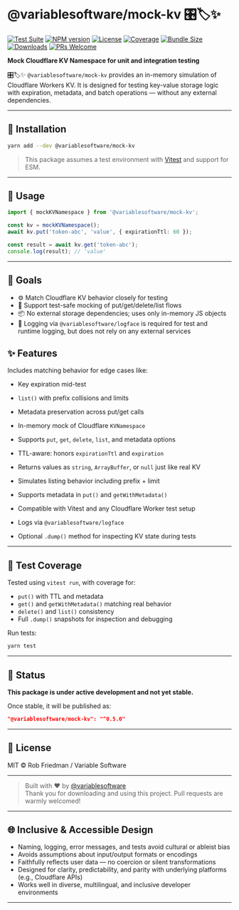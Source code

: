 # @variablesoftware/mock-kv 🎛️🏷️✨

[![Test Suite](https://img.shields.io/badge/tests-passing-brightgreen)](https://github.com/variablesoftware/mock-kv/actions)
[![NPM version](https://img.shields.io/npm/v/@variablesoftware/mock-kv?style=flat-square)](https://www.npmjs.com/package/@variablesoftware/mock-kv)
[![License](https://img.shields.io/github/license/variablesoftware/mock-kv?style=flat-square)](https://github.com/variablesoftware/mock-kv/blob/main/LICENSE.txt)
[![Coverage](https://img.shields.io/coveralls/github/variablesoftware/mock-kv/main)](https://coveralls.io/github/variablesoftware/mock-kv)
[![Bundle Size](https://img.shields.io/bundlephobia/minzip/@variablesoftware/mock-kv)](https://bundlephobia.com/package/@variablesoftware/mock-kv)
[![Downloads](https://img.shields.io/npm/dm/@variablesoftware/mock-kv)](https://www.npmjs.com/package/@variablesoftware/mock-kv)
[![PRs Welcome](https://img.shields.io/badge/PRs-welcome-brightgreen.svg)](https://github.com/variablesoftware/mock-kv/pulls)


**Mock Cloudflare KV Namespace for unit and integration testing**

🎛️🏷️✨ `@variablesoftware/mock-kv` provides an in-memory simulation of Cloudflare Workers KV. It is designed for testing key-value storage logic with expiration, metadata, and batch operations — without any external dependencies.

---

## 🔧 Installation

```bash
yarn add --dev @variablesoftware/mock-kv
```

> This package assumes a test environment with [Vitest](https://vitest.dev/) and support for ESM.

---

## 🚀 Usage

```ts
import { mockKVNamespace } from '@variablesoftware/mock-kv';

const kv = mockKVNamespace();
await kv.put('token-abc', 'value', { expirationTtl: 60 });

const result = await kv.get('token-abc');
console.log(result); // 'value'
```

---

## 🎯 Goals

- ⚙ Match Cloudflare KV behavior closely for testing
- 🧪 Support test-safe mocking of put/get/delete/list flows
- 📦 No external storage dependencies; uses only in-memory JS objects
- 📎 Logging via `@variablesoftware/logface` is required for test and runtime logging, but does not rely on any external services

## ✨ Features

Includes matching behavior for edge cases like:
- Key expiration mid-test
- `list()` with prefix collisions and limits
- Metadata preservation across put/get calls

- In-memory mock of Cloudflare `KVNamespace`
- Supports `put`, `get`, `delete`, `list`, and metadata options
- TTL-aware: honors `expirationTtl` and `expiration`
- Returns values as `string`, `ArrayBuffer`, or `null` just like real KV
- Simulates listing behavior including prefix + limit
- Supports metadata in `put()` and `getWithMetadata()`
- Compatible with Vitest and any Cloudflare Worker test setup
- Logs via `@variablesoftware/logface`
- Optional `.dump()` method for inspecting KV state during tests

---

## 🧪 Test Coverage

Tested using `vitest run`, with coverage for:
- `put()` with TTL and metadata
- `get()` and `getWithMetadata()` matching real behavior
- `delete()` and `list()` consistency
- Full `.dump()` snapshots for inspection and debugging

Run tests:
```bash
yarn test
```

---

## 🚧 Status

**This package is under active development and not yet stable.**

Once stable, it will be published as:
```json
"@variablesoftware/mock-kv": "^0.5.0"
```

---

## 📄 License

MIT © Rob Friedman / Variable Software

---

> Built with ❤️ by [@variablesoftware](https://github.com/variablesoftware)  
> Thank you for downloading and using this project. Pull requests are warmly welcomed!

---

## 🌐 Inclusive & Accessible Design

- Naming, logging, error messages, and tests avoid cultural or ableist bias
- Avoids assumptions about input/output formats or encodings
- Faithfully reflects user data — no coercion or silent transformations
- Designed for clarity, predictability, and parity with underlying platforms (e.g., Cloudflare APIs)
- Works well in diverse, multilingual, and inclusive developer environments

---
